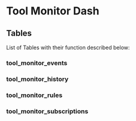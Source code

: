 # Tool Monitor Dash

## Tables

List of Tables with their function described below:

### tool_monitor_events

### tool_monitor_history

### tool_monitor_rules

### tool_monitor_subscriptions
